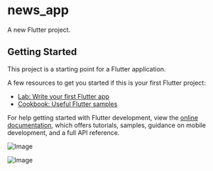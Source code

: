 # news_app

A new Flutter project.

## Getting Started

This project is a starting point for a Flutter application.

A few resources to get you started if this is your first Flutter project:

- [Lab: Write your first Flutter app](https://docs.flutter.dev/get-started/codelab)
- [Cookbook: Useful Flutter samples](https://docs.flutter.dev/cookbook)

For help getting started with Flutter development, view the
[online documentation](https://docs.flutter.dev/), which offers tutorials,
samples, guidance on mobile development, and a full API reference.

![Image](https://github.com/user-attachments/assets/4054606f-eb02-4f7e-bf3a-94215ae0915e)

![Image](https://github.com/user-attachments/assets/00c80fb4-9d42-401c-9b7c-e8856b823f2e)

